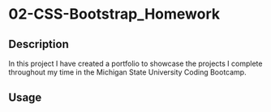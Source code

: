 # 02-CSS-Bootstrap_Homework

## Description

In this project I have created a portfolio to showcase the projects I complete throughout my time in the Michigan State University Coding Bootcamp. 

## Usage

